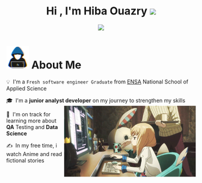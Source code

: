 <h1 align="center"><b>Hi , I'm Hiba Ouazry </b><img src="https://media.giphy.com/media/hvRJCLFzcasrR4ia7z/giphy.gif" width="35"></h1>
<!--  -->
<p align="center">
  <a href="https://github.com/DenverCoder1/readme-typing-svg"><img src="https://readme-typing-svg.herokuapp.com?font=Time+New+Roman&color=cyan&size=25&center=true&vCenter=true&width=600&height=100&lines=Assalamu+O+Alaikum+Warahmatullah..&hearts;++;Software+Engineer+Graduate,;Full-Stack+Developer,;Active+Learner/Researcher,;Love+to+learn+new+stuffs,;Anime+Addict..<3"></a>
</p>

# <picture><img src = "images/about_me.gif" width = 60px></picture> About Me

💡 &nbsp;I'm a `Fresh software engineer Graduate` from [ENSA](http://ensak.usms.ac.ma/ensak/) National School of Applied Science

🎓 &nbsp;I'm a **junior analyst developer** on my journey to strengthen my skills
<img align="right" src="images/coding_girl.gif" width = 350px>


🚀 &nbsp;I'm on track for learning more about **QA** Testing and **Data Science**

✍️ &nbsp;In my free time, i watch Anime and read fictional stories 



